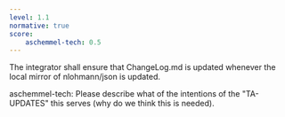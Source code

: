 ```yaml
---
level: 1.1
normative: true
score:
    aschemmel-tech: 0.5
---
```


 The integrator shall ensure that ChangeLog.md is updated whenever the local mirror of nlohmann/json is updated.

 aschemmel-tech: Please describe what of the intentions of the "TA-UPDATES" this serves (why do we think this is needed).